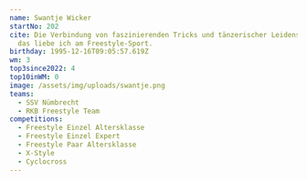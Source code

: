```yaml
---
name: Swantje Wicker
startNo: 202
cite: Die Verbindung von faszinierenden Tricks und tänzerischer Leidenschaft,
  das liebe ich am Freestyle-Sport.
birthday: 1995-12-16T09:05:57.619Z
wm: 3
top3since2022: 4
top10inWM: 0
image: /assets/img/uploads/swantje.png
teams:
  - SSV Nümbrecht
  - RKB Freestyle Team
competitions:
  - Freestyle Einzel Altersklasse
  - Freestyle Einzel Expert
  - Freestyle Paar Altersklasse
  - X-Style
  - Cyclocross
---
```


